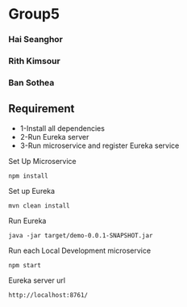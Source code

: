 
# Group5
### Hai Seanghor
### Rith Kimsour
### Ban Sothea

## Requirement
* 1-Install all dependencies
* 2-Run Eureka server
* 3-Run microservice and register Eureka service

Set Up Microservice
```
npm install
```

Set up Eureka
```
mvn clean install
```

Run Eureka
```
java -jar target/demo-0.0.1-SNAPSHOT.jar
```

Run each Local Development microservice
```
npm start
```

Eureka server url
```
http://localhost:8761/
```
